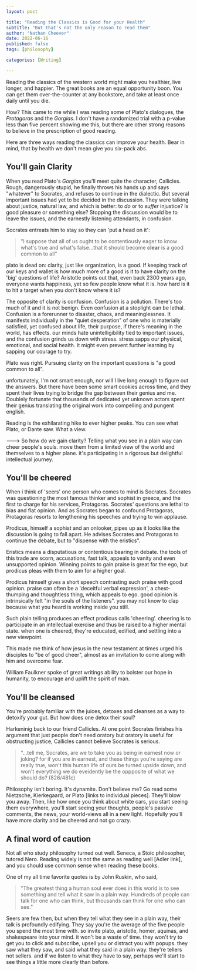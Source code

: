 ```yaml
---
layout: post

title: "Reading the Classics is Good for your Health"
subtitle: "But that's not the only reason to read them" 
author: "Nathan Cheever"
date: 2022-06-16
published: false
tags: [philosophy]

categories: [Writing]

---
```


Reading the classics of the western world might make you healthier, live longer, and happier. 
The great books are an equal opportunity boon. You can get them over-the-counter at any bookstore, and take at least once daily until you die.

How? This came to me while I was reading some of Plato's dialogues, the _Protagoras_ and the _Gorgias_. I don't have a randomized trial with a p-value less than five percent showing me this, but there are other strong reasons to believe in the prescription of good reading.

Here are three ways reading the classics can improve your health. Bear in mind, that by health we don't mean give you six-pack abs.

## You'll gain Clarity
When you read Plato's _Gorgias_ you'll meet quite the character, Callicles. Rough, dangerously stupid, he finally throws his hands up and says "whatever" to Socrates, and refuses to continue in the dialectic. But several important issues had yet to be decided in the discussion. They were talking about justice, natural law, and which is better: to _do_ or to _suffer_ injustice? Is good pleasure or something else? Stopping the discussion would be to leave the issues, and the earnestly listening attendants, in confusion.

Socrates entreats him to stay so they can 'put a head on it':
> "I suppose that all of us ought to be contentiously eager to know what's true and what's false...that it should become **clear** is a good common to all"

plato is dead on: clarity, just like organization, is a good.
 If keeping track of our keys and wallet is how much more of a good is it to have clarity on the 'big' questions of life?
Aristotle points out that, even back 2300 years ago, everyone wants happiness, yet so few people know what it is. how hard is it to hit a target when you don't know where it is?

The opposite of clarity is confusion. Confusion is a pollution. There's too much of it and it is not benign.
 Even confusion at a stoplight can be lethal. Confusion is a forerunner to disaster, chaos, and meaninglessnes. It manifests individually in the "quiet desperation" of one who is materially satisfied, yet confused about life, their purpose, if there's meaning in the world, has effects. our minds hate unintelligibility tied to important issues, and the confusion grinds us down with stress. stress sapps our physical, emotional, and social health. It might even prevent further learning by sapping our courage to try.

Plato was right. Pursuing clarity on the important questions is "a good common to all".

unfortunately, I'm not smart enough, nor will I live long enough to figure out the answers. But there have been some smart cookies across time, and they spent their lives trying to bridge the gap between their genius and me.
 Doublely fortunate that thousands of dedicated yet unknown actors spent their genius translating the original work into compelling and pungent english.

Reading is the exhilarating hike to ever higher peaks. You can see what Plato, or Dante saw. What a view.

---> So how do we gain clarity?
Telling what you see in a plain way can cheer people's souls. move them from a limited view of the world and themselves to a higher plane. it's participating in a rigorous but delightful intellectual journey.

## You'll be cheered
When i think of 'seers' one person who comes to mind is Socrates. Socrates was questioning the most famous thinker and sophist in greece, and the first to charge for his services, Protagoras.
Socrates' questions are lethal to bias and flat opinion. And as Socrates began to confound Protagoras, Protagoras resorts to lengthening his speeches and trying to win applause.

Prodicus, himself a sophist and an onlooker, pipes up as it looks like the discussion is going to fall apart.
He advises Socrates and Protagoras to continue the debate, but to "dispense with the eristics".

Eristics means a disputatious or contentious bearing in debate. the tools of this trade are scorn, accusations, fast talk, appeals to vanity and even unsupported opinion. 
Winning points to gain praise is great for the ego, but prodicus pleas with them to aim for a higher goal.

Prodicus himself gives a short speech contrasting such praise with good opinion. 
praise can often be a 'deceitful verbal expression', a chest-thumping and thoughtless thing, which appeals to ego.
good opinion is intrinsically felt "in the souls of the listeners".
 you may not know to clap because what you heard is working inside you still.

Such plain telling produces an effect prodicus calls 'cheering'.
 cheering is to participate in an intellectual exercise and thus be raised to a higher mental state.
 when one is cheered, they're educated, edified, and settling into a new viewpoint.

This made me think of how jesus in the new testament at times urged his disciples to "be of good cheer", almost as an invitation to come along with him and overcome fear.

William Faulkner spoke of great writings ability to bolster our hope in humanity, to encourage and uplift the spirit of man.

## You'll be cleansed
You're probably familiar with the juices, detoxes and cleanses as a way to detoxify your gut. But how does one detox their soul?

Harkeninig back to our friend Callicles. At one point Socrates finishes his argument that just people don't need oratory but oratory is useful for obstructing justice, Callicles cannot believe Socrates is serious.
> "...tell me, Socrates, are we to take you as being in earnest now or joking? for if you are in earnest, and these things you're saying are really true, won't this human life of ours be turned upside down, and won't everything we do eveidently be the oppposite of what we should do? (826/481c)

Philosophy isn't boring. It's dynamite. Don't believe me? Go read some Nietzsche, Kierkegaard, or Plato [links to individual pieces]. They'll blow you away. Then, like how once you think about white cars, you start seeing them everywhere, you'll start seeing your thoughts, people's passive comments, the news, your world-views all in a new light. Hopefully you'll have more clarity and be cheered and not go crazy. 

## A final word of caution
Not all who study philosophy turned out well. Seneca, a Stoic philosopher, tutored Nero. Reading widely is not the same as reading well [Adler link], and you should use common sense when reading these books. 

One of my all time favorite quotes is by John Ruskin, who said, 
> "The greatest thing a human soul ever does in this world is to see something and tell what it saw in a plain way. Hundreds of people can talk for one who can think, but thousands can think for one who can see." 

Seers are few then, but when they tell what they see in a plain way, their talk is profoundly edifying.
They say you're the average of the five people you spend the most time with. so invite plato, aristotle, homer, aquinas, and shakespeare into your mind. it won't be a waste of time. they won't try to get you to click and subscribe, upsell you or distract you with popups. they saw what they saw, and said what they said in a plain way. they're tellers not sellers. and if we listen to what they have to say, perhaps we'll start to see things a little more clearly than before.

